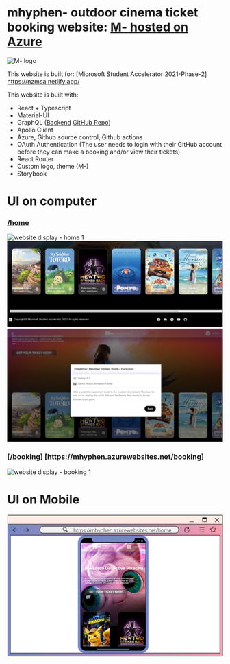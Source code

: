 # mhyphen- outdoor cinema ticket booking website: [M- hosted on Azure](https://mhyphen.azurewebsites.net/)

![M- logo](https://github.com/molinalim/mhyphen-frontend/mhyphen/src/logo.svg)

This website is built for: [Microsoft Student Accelerator 2021-Phase-2] https://nzmsa.netlify.app/

This website is built with:

- React + Typescript
- Material-UI
- GraphQL ([Backend](https://mhyphen-backend.azurewebsites.net/graphql/) [GitHub Repo](https://github.com/molinalim/mhyphen-backend))
- Apollo Client
- Azure, Github source control, Github actions
- OAuth Authentication (The user needs to login with their GitHub account before they can make a booking and/or view their tickets)
- React Router
- Custom logo, theme (M-)
- Storybook

# UI on computer

### [/home](https://mhyphen.azurewebsites.net/home)

![website display - home 1](https://github.com/molinalim/mhyphen-frontend/blob/main/webdisplay/showcast.png)
![website display - home 2](https://github.com/molinalim/mhyphen-frontend/blob/main/webdisplay/showcast2.png)
![website display - movie information](https://github.com/molinalim/mhyphen-frontend/blob/main/webdisplay/movie_info.png)

### [/booking] [https://mhyphen.azurewebsites.net/booking]

![website display - booking 1](https://github.com/molinalim/mhyphen-frontend/blob/main/webdisplay/booking.png)

# UI on Mobile

![website display on phone- home 1](https://github.com/molinalim/mhyphen-frontend/blob/main/webdisplay/mobile_home.png)
